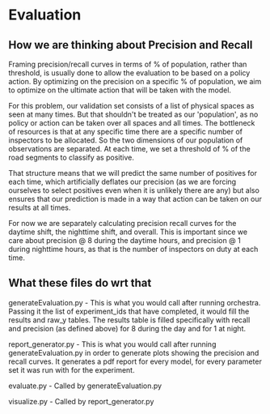 # Evaluation

## How we are thinking about Precision and Recall

Framing precision/recall curves in terms of % of population, rather than threshold, is usually done to allow the evaluation to be based on a policy action. By optimizing on the precision on a specific % of population, we aim to optimize on the ultimate action that will be taken with the model.

For this problem, our validation set consists of a list of physical spaces as seen at many times. But that shouldn't be treated as our 'population', as no policy or action can be taken over all spaces and all times. The bottleneck of resources is that at any specific time there are a specific number of inspectors to be allocated. So the two dimensions of our population of observations are separated. At each time, we set a threshold of % of the road segments to classify as positive.

That structure means that we will predict the same number of positives for each time, which artificially deflates our precision (as we are forcing ourselves to select positives even when it is unlikely there are any) but also ensures that our prediction is made in a way that action can be taken on our results at all times.

For now we are separately calculating precision recall curves for the daytime shift, the nighttime shift, and overall. This is important since we care about precision @ 8 during the daytime hours, and precision @ 1 during nighttime hours, as that is the number of inspectors on duty at each time.

## What these files do wrt that

generateEvaluation.py - This is what you would call after running orchestra. Passing it the list of experiment_ids that have completed, it would fill the results and raw_y tables. The results table is filled specifically with recall and precision (as defined above) for 8 during the day and for 1 at night.

report_generator.py - This is what you would call after running generateEvaluation.py in order to generate plots showing the precision and recall curves. It generates a pdf report for every model, for every parameter set it was run with for the experiment. 

evaluate.py - Called by generateEvaluation.py

visualize.py - Called by report_generator.py

